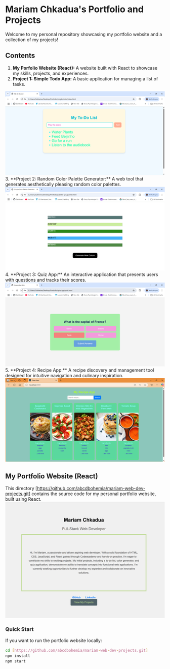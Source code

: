 
# Mariam Chkadua's Portfolio and Projects

Welcome to  my personal repository showcasing my portfolio website and a collection of my projects!

## Contents

1. **My Porfolio Website (React):** A website built with React to showcase my skills, projects, and experiences.
2. **Project 1: Simple Todo App:** A basic application for managing a list of tasks.
<img src="images\todo.png" width="600" alt="Image of the Simple Todo App." >
3. **Project 2: Random Color Palette Generator:** A web tool that generates aesthetically pleasing random color palettes.
<img src="images\palette.png" width="600" alt="Image of the Random Color Palette Generator." >
4. **Project 3: Quiz App:** An interactive application that presents users with questions and tracks their scores. 
<img src="images\quiz.png" width="600" alt="Image of the Quiz App." >
5. **Project 4: Recipe App:** A recipe discovery and management tool designed for intuitive navigation and culinary inspiration.
<img src="images\recipe.png" width="600" alt="Image of the Recipe App." >

## My Portfolio Website (React)

This directory [https://github.com/abcdbohemia/mariam-web-dev-projects.git] contains the source code for my personal portfolio website, built using React.
<img src="images\portfolio-website.png" width="600" alt="Image of the initial viewport" >

### Quick Start
If you want to run the portfolio website locally:
```bash
cd [https://github.com/abcdbohemia/mariam-web-dev-projects.git]
npm install
npm start
